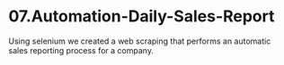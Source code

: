 # 07.Automation-Daily-Sales-Report
Using selenium we created a web scraping that performs an automatic sales reporting process for a company.
